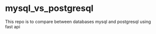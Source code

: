 # mysql_vs_postgresql
This repo is to compare between databases mysql and postgresql using fast api
